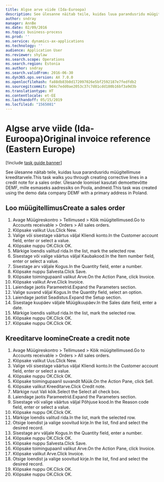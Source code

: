 ```yaml
---
title: Algse arve viide (Ida-Euroopa)
description: See ülesanne näitab teile, kuidas luua parandusridu müügitellimuse kreeditarvele.
author: sndray
manager: AnnBe
ms.date: 02/09/2016
ms.topic: business-process
ms.prod: ''
ms.service: dynamics-ax-applications
ms.technology: ''
audience: Application User
ms.reviewer: shylaw
ms.search.scope: Operations
ms.search.region: Estonia
ms.author: sndray
ms.search.validFrom: 2016-06-30
ms.dyn365.ops.version: AX 7.0.0
ms.openlocfilehash: fa88db83b0d172097026e5bf2592187e7fedfdb2
ms.sourcegitcommit: 9d4c7edd0ae2053c37c7d81cdd180b16bf3a9d3b
ms.translationtype: HT
ms.contentlocale: et-EE
ms.lasthandoff: 05/15/2019
ms.locfileid: "1565081"
---
```

# <a name="original-invoice-reference-eastern-europe"></a><span data-ttu-id="79da9-103">Algse arve viide (Ida-Euroopa)</span><span class="sxs-lookup"><span data-stu-id="79da9-103">Original invoice reference (Eastern Europe)</span></span>

[!include [task guide banner](../../includes/task-guide-banner.md)]

<span data-ttu-id="79da9-104">See ülesanne näitab teile, kuidas luua parandusridu müügitellimuse kreeditarvele.</span><span class="sxs-lookup"><span data-stu-id="79da9-104">This task walks you through creating corrective lines in a credit note for a sales order.</span></span> <span data-ttu-id="79da9-105">Ülesande loomisel kasutati demoettevõtte DEMF, mille esmaseks aadressiks on Poola, andmeid.</span><span class="sxs-lookup"><span data-stu-id="79da9-105">This task was created using the demo data company DEMF with a primary address in Poland.</span></span>


## <a name="create-a-sales-order"></a><span data-ttu-id="79da9-106">Loo müügitellimus</span><span class="sxs-lookup"><span data-stu-id="79da9-106">Create a sales order</span></span>
1. <span data-ttu-id="79da9-107">Avage Müügireskontro > Tellimused > Kõik müügitellimused.</span><span class="sxs-lookup"><span data-stu-id="79da9-107">Go to Accounts receivable > Orders > All sales orders.</span></span>
2. <span data-ttu-id="79da9-108">Klõpsake valikut Uus.</span><span class="sxs-lookup"><span data-stu-id="79da9-108">Click New.</span></span>
3. <span data-ttu-id="79da9-109">Valige või sisestage väärtus väljal Kliendi konto.</span><span class="sxs-lookup"><span data-stu-id="79da9-109">In the Customer account field, enter or select a value.</span></span>
4. <span data-ttu-id="79da9-110">Klõpsake nuppu OK.</span><span class="sxs-lookup"><span data-stu-id="79da9-110">Click OK.</span></span>
5. <span data-ttu-id="79da9-111">Märkige loendis valitud rida.</span><span class="sxs-lookup"><span data-stu-id="79da9-111">In the list, mark the selected row.</span></span>
6. <span data-ttu-id="79da9-112">Sisestage või valige väärtus väljal Kaubakood.</span><span class="sxs-lookup"><span data-stu-id="79da9-112">In the Item number field, enter or select a value.</span></span>
7. <span data-ttu-id="79da9-113">Sisestage arv väljale Kogus.</span><span class="sxs-lookup"><span data-stu-id="79da9-113">In the Quantity field, enter a number.</span></span>
8. <span data-ttu-id="79da9-114">Klõpsake nuppu Salvesta.</span><span class="sxs-lookup"><span data-stu-id="79da9-114">Click Save.</span></span>
9. <span data-ttu-id="79da9-115">Klõpsake toimingupaanil valikut Arve.</span><span class="sxs-lookup"><span data-stu-id="79da9-115">On the Action Pane, click Invoice.</span></span>
10. <span data-ttu-id="79da9-116">Klõpsake valikut Arve.</span><span class="sxs-lookup"><span data-stu-id="79da9-116">Click Invoice.</span></span>
11. <span data-ttu-id="79da9-117">Laiendage jaotis Parameetrid.</span><span class="sxs-lookup"><span data-stu-id="79da9-117">Expand the Parameters section.</span></span>
12. <span data-ttu-id="79da9-118">Valige suvand väljal Kogus.</span><span class="sxs-lookup"><span data-stu-id="79da9-118">In the Quantity field, select an option.</span></span>
13. <span data-ttu-id="79da9-119">Laiendage jaotist Seadistus.</span><span class="sxs-lookup"><span data-stu-id="79da9-119">Expand the Setup section.</span></span>
14. <span data-ttu-id="79da9-120">Sisestage kuupäev väljale Müügikuupäev.</span><span class="sxs-lookup"><span data-stu-id="79da9-120">In the Sales date field, enter a date.</span></span>
15. <span data-ttu-id="79da9-121">Märkige loendis valitud rida.</span><span class="sxs-lookup"><span data-stu-id="79da9-121">In the list, mark the selected row.</span></span>
16. <span data-ttu-id="79da9-122">Klõpsake nuppu OK.</span><span class="sxs-lookup"><span data-stu-id="79da9-122">Click OK.</span></span>
17. <span data-ttu-id="79da9-123">Klõpsake nuppu OK.</span><span class="sxs-lookup"><span data-stu-id="79da9-123">Click OK.</span></span>

## <a name="create-a-credit-note"></a><span data-ttu-id="79da9-124">Kreeditarve loomine</span><span class="sxs-lookup"><span data-stu-id="79da9-124">Create a credit note</span></span>
1. <span data-ttu-id="79da9-125">Avage Müügireskontro > Tellimused > Kõik müügitellimused.</span><span class="sxs-lookup"><span data-stu-id="79da9-125">Go to Accounts receivable > Orders > All sales orders.</span></span>
2. <span data-ttu-id="79da9-126">Klõpsake valikut Uus.</span><span class="sxs-lookup"><span data-stu-id="79da9-126">Click New.</span></span>
3. <span data-ttu-id="79da9-127">Valige või sisestage väärtus väljal Kliendi konto.</span><span class="sxs-lookup"><span data-stu-id="79da9-127">In the Customer account field, enter or select a value.</span></span>
4. <span data-ttu-id="79da9-128">Klõpsake nuppu OK.</span><span class="sxs-lookup"><span data-stu-id="79da9-128">Click OK.</span></span>
5. <span data-ttu-id="79da9-129">Klõpsake toimingupaanil suvandit Müük.</span><span class="sxs-lookup"><span data-stu-id="79da9-129">On the Action Pane, click Sell.</span></span>
6. <span data-ttu-id="79da9-130">Klõpsake valikut Kreeditarve.</span><span class="sxs-lookup"><span data-stu-id="79da9-130">Click Credit note.</span></span>
7. <span data-ttu-id="79da9-131">Märkige ruut Vali kõik.</span><span class="sxs-lookup"><span data-stu-id="79da9-131">Select the Select all check box.</span></span>
8. <span data-ttu-id="79da9-132">Laiendage jaotis Parameetrid.</span><span class="sxs-lookup"><span data-stu-id="79da9-132">Expand the Parameters section.</span></span>
9. <span data-ttu-id="79da9-133">Sisestage või valige väärtus väljal Põhjuse kood.</span><span class="sxs-lookup"><span data-stu-id="79da9-133">In the Reason code field, enter or select a value.</span></span>
10. <span data-ttu-id="79da9-134">Klõpsake nuppu OK.</span><span class="sxs-lookup"><span data-stu-id="79da9-134">Click OK.</span></span>
11. <span data-ttu-id="79da9-135">Märkige loendis valitud rida.</span><span class="sxs-lookup"><span data-stu-id="79da9-135">In the list, mark the selected row.</span></span>
12. <span data-ttu-id="79da9-136">Otsige loendist ja valige soovitud kirje.</span><span class="sxs-lookup"><span data-stu-id="79da9-136">In the list, find and select the desired record.</span></span>
13. <span data-ttu-id="79da9-137">Sisestage arv väljale Kogus.</span><span class="sxs-lookup"><span data-stu-id="79da9-137">In the Quantity field, enter a number.</span></span>
14. <span data-ttu-id="79da9-138">Klõpsake nuppu OK.</span><span class="sxs-lookup"><span data-stu-id="79da9-138">Click OK.</span></span>
15. <span data-ttu-id="79da9-139">Klõpsake nuppu Salvesta.</span><span class="sxs-lookup"><span data-stu-id="79da9-139">Click Save.</span></span>
16. <span data-ttu-id="79da9-140">Klõpsake toimingupaanil valikut Arve.</span><span class="sxs-lookup"><span data-stu-id="79da9-140">On the Action Pane, click Invoice.</span></span>
17. <span data-ttu-id="79da9-141">Klõpsake valikut Arve.</span><span class="sxs-lookup"><span data-stu-id="79da9-141">Click Invoice.</span></span>
18. <span data-ttu-id="79da9-142">Otsige loendist ja valige soovitud kirje.</span><span class="sxs-lookup"><span data-stu-id="79da9-142">In the list, find and select the desired record.</span></span>
19. <span data-ttu-id="79da9-143">Klõpsake nuppu OK.</span><span class="sxs-lookup"><span data-stu-id="79da9-143">Click OK.</span></span>
20. <span data-ttu-id="79da9-144">Klõpsake nuppu OK.</span><span class="sxs-lookup"><span data-stu-id="79da9-144">Click OK.</span></span>

